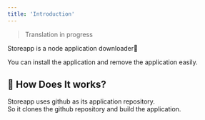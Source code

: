 ```yaml
---
title: 'Introduction'
---
```


> Translation in progress

Storeapp is a node application downloader🎉

You can install the application and remove the application easily.

## 🦄 How Does It works?

Storeapp uses github as its application repository.  
So it clones the github repository and build the application.
